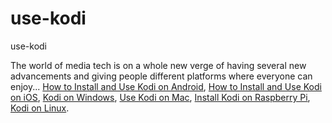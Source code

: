 # use-kodi
use-kodi

The world of media tech is on a whole new verge of having several new advancements and giving people different platforms where everyone can enjoy...
[How to Install and Use Kodi on Android](https://geekeasier.com/install-and-use-kodi-on-androidioswindowsmaclinuxraspberry-pi/9137/),
[How to Install and Use Kodi on iOS](https://geekeasier.com/install-and-use-kodi-on-androidioswindowsmaclinuxraspberry-pi/9137/),
[Kodi on Windows](https://geekeasier.com/install-and-use-kodi-on-androidioswindowsmaclinuxraspberry-pi/9137/),
[Use Kodi on Mac](https://geekeasier.com/install-and-use-kodi-on-androidioswindowsmaclinuxraspberry-pi/9137/),
[Install Kodi on Raspberry Pi](https://geekeasier.com/install-and-use-kodi-on-androidioswindowsmaclinuxraspberry-pi/9137/),
[Kodi on Linux](https://geekeasier.com/install-and-use-kodi-on-androidioswindowsmaclinuxraspberry-pi/9137/).

